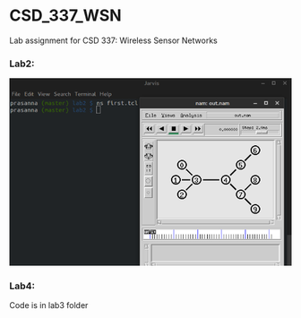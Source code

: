 # CSD_337_WSN
Lab assignment for CSD 337: Wireless Sensor Networks

### Lab2:

![Alt text](/lab2/WSN_lab2.png "Lab2")

### Lab4:
Code is in lab3 folder
